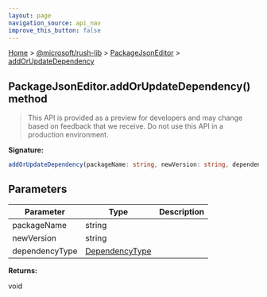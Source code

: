 ```yaml
---
layout: page
navigation_source: api_nav
improve_this_button: false
---
```



[Home](./index.md) &gt; [@microsoft/rush-lib](./rush-lib.md) &gt; [PackageJsonEditor](./rush-lib.packagejsoneditor.md) &gt; [addOrUpdateDependency](./rush-lib.packagejsoneditor.addorupdatedependency.md)

## PackageJsonEditor.addOrUpdateDependency() method

> This API is provided as a preview for developers and may change based on feedback that we receive. Do not use this API in a production environment.
>

<b>Signature:</b>

```typescript
addOrUpdateDependency(packageName: string, newVersion: string, dependencyType: DependencyType): void;
```

## Parameters

|  Parameter | Type | Description |
|  --- | --- | --- |
|  packageName | string |  |
|  newVersion | string |  |
|  dependencyType | [DependencyType](./rush-lib.dependencytype.md) |  |

<b>Returns:</b>

void
